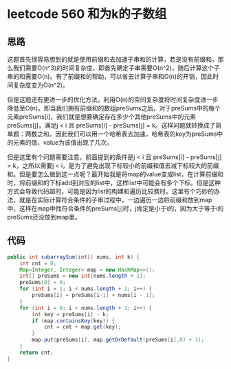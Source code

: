 # leetcode 560 和为k的子数组
## 思路

这题首先很容易想到的就是使用前缀和去加速子串和的计算，若是没有前缀和，那么我们需要O(n^3)的时间复杂度，即首先确定子串需要O(n^2)，随后计算这个子串的和需要O(n)。有了前缀和的帮助，可以省去计算子串和O(n)的开销，因此时间复杂度变为O(n^2)。

但是这题还有更进一步的优化方法，利用O(n)的空间复杂度将时间复杂度进一步降低至O(n)。即当我们拥有前缀和的数组preSums之后，对于preSums中的每个元素preSums[i]，我们就是想要确定存在多少个其他preSums中的元素preSums[j]，满足j < i 且 preSums[i] - preSums[j] = k。这样问题就转换成了简单题：两数之和。因此我们可以用一个哈希表去加速，哈希表的key为preSums中的元素的值，value为该值出现了几次。

但是这里有个问题需要注意，前面提到的条件是j < i 且 preSums[i] - preSums[j] = k，之所以需要j < i，是为了避免出现下标较小的前缀和值去减下标较大的前缀和。但是要怎么做到这一点呢？最开始我是将map的value变成list，在计算前缀和时，将前缀和的下标add到对应的list中，这样list中可能会有多个下标。但是这种方式会导致代码超时，可能是因为list的构建和遍历比较费时。这里有个巧妙的办法，就是在实际计算符合条件的子串过程中，一边遍历一边将前缀和放到map中，这样在map中找符合条件的preSums[j]时，j肯定是小于i的，因为大于等于i的preSums还没放到map里。

## 代码

```java
public int subarraySum(int[] nums, int k) {
    int cnt = 0;
    Map<Integer, Integer> map = new HashMap<>();
    int[] preSums = new int[nums.length + 1];
    preSums[0] = 0;
    for (int i = 1; i < nums.length + 1; i++) {
        preSums[i] = preSums[i-1] + nums[i - 1];
    }
    for (int i = 0; i < nums.length + 1; i++) {
        int key = preSums[i] - k;
        if (map.containsKey(key)) {
            cnt = cnt + map.get(key);
        }
        map.put(preSums[i], map.getOrDefault(preSums[i],0) + 1);
    }
    return cnt;
}
```
